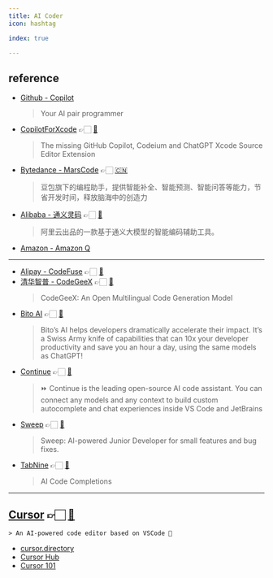 ```yaml
---
title: AI Coder
icon: hashtag

index: true

--- 
```


## reference

- [Github - Copilot](https://github.com/features/copilot)
    > Your AI pair programmer
- [CopilotForXcode](https://copilotforxcode.intii.com/) 👉🏻 [🐙](https://github.com/intitni/CopilotForXcode)
    > The missing GitHub Copilot, Codeium and ChatGPT Xcode Source Editor Extension
- [Bytedance - MarsCode](https://www.marscode.com/) 👉🏻 [🇨🇳](https://www.marscode.cn)
    > 豆包旗下的编程助手，提供智能补全、智能预测、智能问答等能力，节省开发时间，释放脑海中的创造力
- [Alibaba - 通义灵码](https://tongyi.aliyun.com/lingma) 👉🏻 [🐙](https://github.com/alibaba-cloud-toolkit/cosy) 
    > 阿里云出品的一款基于通义大模型的智能编码辅助工具。
- [Amazon - Amazon Q](https://aws.amazon.com/cn/q/developer)

------

- [Alipay - CodeFuse](https://codefuse.alipay.com) 👉🏻 [🐙](https://github.com/codefuse-ai)
- [清华智普 - CodeGeeX](https://codegeex.cn/) 👉🏻 [🐙](https://github.com/THUDM/CodeGeeX)
    > CodeGeeX: An Open Multilingual Code Generation Model
- [Bito AI](https://bito.ai/) 👉🏻 [🐙](https://github.com/gitbito/bitoai)
    > Bito’s AI helps developers dramatically accelerate their impact. It’s a Swiss Army knife of capabilities that can 10x your developer productivity and save you an hour a day, using the same models as ChatGPT!
- [Continue](https://www.continue.dev/) 👉🏻 [🐙](https://github.com/continuedev/continue)
    > ⏩ Continue is the leading open-source AI code assistant. You can connect any models and any context to build custom autocomplete and chat experiences inside VS Code and JetBrains
- [Sweep](https://sweep.dev/) 👉🏻 [🐙](https://github.com/sweepai/sweep)
    > Sweep: AI-powered Junior Developer for small features and bug fixes.
- [TabNine](https://www.tabnine.com/) 👉🏻 [🐙](https://github.com/codota/TabNine)
    > AI Code Completions
    
------
    
## [Cursor](https://www.cursor.com/) 👉🏻 [🐙](https://github.com/getcursor/cursor)
    > An AI-powered code editor based on VSCode 🤖
    
- [cursor.directory](https://cursor.directory)
- [Cursor Hub](https://cursorhub.co)
- [Cursor 101](https://cursor101.com)